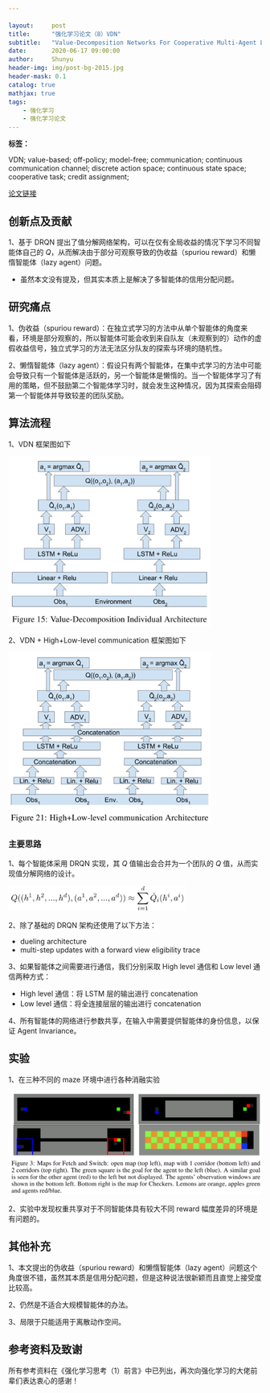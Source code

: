 ```yaml
---

layout:     post
title:      "强化学习论文（8）VDN"
subtitle:   "Value-Decomposition Networks For Cooperative Multi-Agent Learning"
date:       2020-06-17 09:00:00
author:     Shunyu
header-img: img/post-bg-2015.jpg
header-mask: 0.1
catalog: true
mathjax: true
tags:
    - 强化学习
    - 强化学习论文
---
```




**标签：**

VDN; value-based; off-policy; model-free; communication; continuous communication channel; discrete action space; continuous state space; cooperative task; credit assignment;



[论文链接](https://arxiv.org/abs/1706.05296)



## 创新点及贡献

1、基于 DRQN 提出了值分解网络架构，可以在仅有全局收益的情况下学习不同智能体自己的 $Q$，从而解决由于部分可观察导致的伪收益（spuriou reward）和懒惰智能体（lazy agent）问题。

- 虽然本文没有提及，但其实本质上是解决了多智能体的信用分配问题。



## 研究痛点

1、伪收益（spuriou reward）：在独立式学习的方法中从单个智能体的角度来看，环境是部分观察的，所以智能体可能会收到来自队友（未观察到的）动作的虚假收益信号，独立式学习的方法无法区分队友的探索与环境的随机性。

2、懒惰智能体（lazy agent）：假设只有两个智能体，在集中式学习的方法中可能会导致只有一个智能体是活跃的，另一个智能体是懒惰的。当一个智能体学习了有用的策略，但不鼓励第二个智能体学习时，就会发生这种情况，因为其探索会阻碍第一个智能体并导致较差的团队奖励。



## 算法流程

1、VDN 框架图如下

<img width="80%" src="/img/in-post/2020-06-17-强化学习论文（8）VDN.assets/image-20200617164918915.png"/>



2、VDN + High+Low-level communication 框架图如下

<img width="80%" src="/img/in-post/2020-06-17-强化学习论文（8）VDN.assets/image-20200617165007180.png"/>



### 主要思路

1、每个智能体采用 DRQN 实现，其 $Q$ 值输出会合并为一个团队的 $Q$ 值，从而实现值分解网络的设计。

<img width="70%" src="/img/in-post/2020-06-17-强化学习论文（8）VDN.assets/image-20200617165543079.png"/>



2、除了基础的 DRQN 架构还使用了以下方法：

- dueling architecture
- multi-step updates with a forward view eligibility trace



3、如果智能体之间需要进行通信，我们分别采取 High level 通信和 Low level 通信两种方式：

- High level 通信：将 LSTM 层的输出进行 concatenation
- Low level 通信：将全连接层层的输出进行 concatenation



4、所有智能体的网络进行参数共享，在输入中需要提供智能体的身份信息，以保证 Agent Invariance。



## 实验

1、在三种不同的 maze 环境中进行各种消融实验

<img width="100%" src="/img/in-post/2020-06-17-强化学习论文（8）VDN.assets/image-20200617170345919.png"/>



2、实验中发现权重共享对于不同智能体具有较大不同 reward 幅度差异的环境是有问题的。



## 其他补充

1、本文提出的伪收益（spuriou reward）和懒惰智能体（lazy agent）问题这个角度很不错，虽然其本质是信用分配问题，但是这种说法很新颖而且直觉上接受度比较高。

2、仍然是不适合大规模智能体的办法。

3、局限于只能适用于离散动作空间。



## 参考资料及致谢

所有参考资料在《强化学习思考（1）前言》中已列出，再次向强化学习的大佬前辈们表达衷心的感谢！

